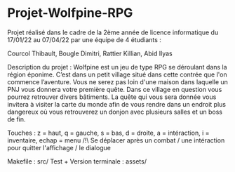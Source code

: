 # Projet-Wolfpine-RPG

Projet réalisé dans le cadre de la 2ème année de licence informatique du 17/01/22 au 07/04/22 par une équipe de 4 étudiants : 

Courcol Thibault,
Bougle Dimitri,
Rattier Killian,
Abid Ilyas

Description du projet :
Wolfpine est un jeu de type RPG se déroulant dans la région éponime. C’est dans un petit village situé dans cette contrée que l'on commence l’aventure. Vous ne serez pas loin d'une maison dans laquelle un PNJ vous donnera votre première quête. Dans ce village en question vous pourrez retrouver divers bâtiments. La quête qui vous sera donnée vous invitera à visiter la carte du monde afin de vous rendre dans un endroit plus dangereux où vous retrouverez un donjon avec plusieurs salles et un boss de fin.

Touches : z = haut, q = gauche, s = bas, d = droite, a = intéraction, i = inventaire, echap = menu
/!\ Se déplacer après un combat / une intéraction pour quitter l'affichage / le dialogue

Makefile : src/
Test + Version terminale : assets/
